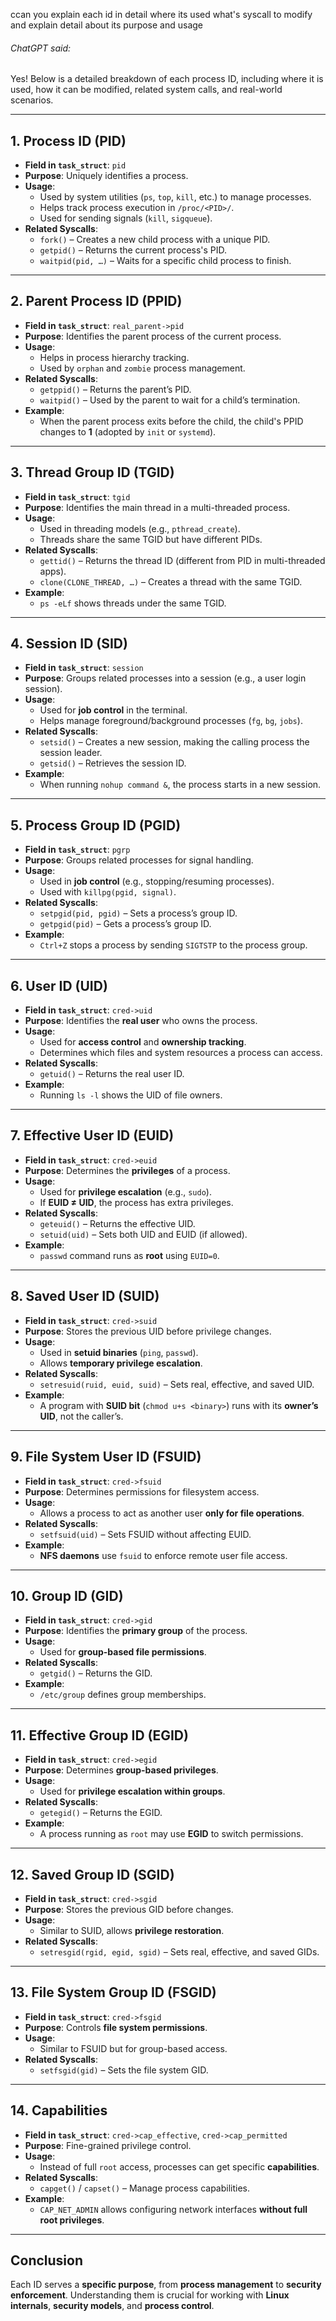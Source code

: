 ccan you explain each id in detail where its used what's syscall to modify and explain detail about its purpose and usage

###### ChatGPT said:

Yes! Below is a detailed breakdown of each process ID, including where it is used, how it can be modified, related system calls, and real-world scenarios.

---

## **1. Process ID (PID)**

- **Field in `task_struct`**: `pid`
- **Purpose**: Uniquely identifies a process.
- **Usage**:
    - Used by system utilities (`ps`, `top`, `kill`, etc.) to manage processes.
    - Helps track process execution in `/proc/<PID>/`.
    - Used for sending signals (`kill`, `sigqueue`).
- **Related Syscalls**:
    - `fork()` – Creates a new child process with a unique PID.
    - `getpid()` – Returns the current process's PID.
    - `waitpid(pid, …)` – Waits for a specific child process to finish.

---

## **2. Parent Process ID (PPID)**

- **Field in `task_struct`**: `real_parent->pid`
- **Purpose**: Identifies the parent process of the current process.
- **Usage**:
    - Helps in process hierarchy tracking.
    - Used by `orphan` and `zombie` process management.
- **Related Syscalls**:
    - `getppid()` – Returns the parent’s PID.
    - `waitpid()` – Used by the parent to wait for a child’s termination.
- **Example**:
    - When the parent process exits before the child, the child's PPID changes to **1** (adopted by `init` or `systemd`).

---

## **3. Thread Group ID (TGID)**

- **Field in `task_struct`**: `tgid`
- **Purpose**: Identifies the main thread in a multi-threaded process.
- **Usage**:
    - Used in threading models (e.g., `pthread_create`).
    - Threads share the same TGID but have different PIDs.
- **Related Syscalls**:
    - `gettid()` – Returns the thread ID (different from PID in multi-threaded apps).
    - `clone(CLONE_THREAD, …)` – Creates a thread with the same TGID.
- **Example**:
    - `ps -eLf` shows threads under the same TGID.

---

## **4. Session ID (SID)**

- **Field in `task_struct`**: `session`
- **Purpose**: Groups related processes into a session (e.g., a user login session).
- **Usage**:
    - Used for **job control** in the terminal.
    - Helps manage foreground/background processes (`fg`, `bg`, `jobs`).
- **Related Syscalls**:
    - `setsid()` – Creates a new session, making the calling process the session leader.
    - `getsid()` – Retrieves the session ID.
- **Example**:
    - When running `nohup command &`, the process starts in a new session.

---

## **5. Process Group ID (PGID)**

- **Field in `task_struct`**: `pgrp`
- **Purpose**: Groups related processes for signal handling.
- **Usage**:
    - Used in **job control** (e.g., stopping/resuming processes).
    - Used with `killpg(pgid, signal)`.
- **Related Syscalls**:
    - `setpgid(pid, pgid)` – Sets a process’s group ID.
    - `getpgid(pid)` – Gets a process’s group ID.
- **Example**:
    - `Ctrl+Z` stops a process by sending `SIGTSTP` to the process group.

---

## **6. User ID (UID)**

- **Field in `task_struct`**: `cred->uid`
- **Purpose**: Identifies the **real user** who owns the process.
- **Usage**:
    - Used for **access control** and **ownership tracking**.
    - Determines which files and system resources a process can access.
- **Related Syscalls**:
    - `getuid()` – Returns the real user ID.
- **Example**:
    - Running `ls -l` shows the UID of file owners.

---

## **7. Effective User ID (EUID)**

- **Field in `task_struct`**: `cred->euid`
- **Purpose**: Determines the **privileges** of a process.
- **Usage**:
    - Used for **privilege escalation** (e.g., `sudo`).
    - If **EUID ≠ UID**, the process has extra privileges.
- **Related Syscalls**:
    - `geteuid()` – Returns the effective UID.
    - `setuid(uid)` – Sets both UID and EUID (if allowed).
- **Example**:
    - `passwd` command runs as **root** using `EUID=0`.

---

## **8. Saved User ID (SUID)**

- **Field in `task_struct`**: `cred->suid`
- **Purpose**: Stores the previous UID before privilege changes.
- **Usage**:
    - Used in **setuid binaries** (`ping`, `passwd`).
    - Allows **temporary privilege escalation**.
- **Related Syscalls**:
    - `setresuid(ruid, euid, suid)` – Sets real, effective, and saved UID.
- **Example**:
    - A program with **SUID bit** (`chmod u+s <binary>`) runs with its **owner’s UID**, not the caller’s.

---

## **9. File System User ID (FSUID)**

- **Field in `task_struct`**: `cred->fsuid`
- **Purpose**: Determines permissions for filesystem access.
- **Usage**:
    - Allows a process to act as another user **only for file operations**.
- **Related Syscalls**:
    - `setfsuid(uid)` – Sets FSUID without affecting EUID.
- **Example**:
    - **NFS daemons** use `fsuid` to enforce remote user file access.

---

## **10. Group ID (GID)**

- **Field in `task_struct`**: `cred->gid`
- **Purpose**: Identifies the **primary group** of the process.
- **Usage**:
    - Used for **group-based file permissions**.
- **Related Syscalls**:
    - `getgid()` – Returns the GID.
- **Example**:
    - `/etc/group` defines group memberships.

---

## **11. Effective Group ID (EGID)**

- **Field in `task_struct`**: `cred->egid`
- **Purpose**: Determines **group-based privileges**.
- **Usage**:
    - Used for **privilege escalation within groups**.
- **Related Syscalls**:
    - `getegid()` – Returns the EGID.
- **Example**:
    - A process running as `root` may use **EGID** to switch permissions.

---

## **12. Saved Group ID (SGID)**

- **Field in `task_struct`**: `cred->sgid`
- **Purpose**: Stores the previous GID before changes.
- **Usage**:
    - Similar to SUID, allows **privilege restoration**.
- **Related Syscalls**:
    - `setresgid(rgid, egid, sgid)` – Sets real, effective, and saved GIDs.

---

## **13. File System Group ID (FSGID)**

- **Field in `task_struct`**: `cred->fsgid`
- **Purpose**: Controls **file system permissions**.
- **Usage**:
    - Similar to FSUID but for group-based access.
- **Related Syscalls**:
    - `setfsgid(gid)` – Sets the file system GID.

---

## **14. Capabilities**

- **Field in `task_struct`**: `cred->cap_effective`, `cred->cap_permitted`
- **Purpose**: Fine-grained privilege control.
- **Usage**:
    - Instead of full `root` access, processes can get specific **capabilities**.
- **Related Syscalls**:
    - `capget()` / `capset()` – Manage process capabilities.
- **Example**:
    - `CAP_NET_ADMIN` allows configuring network interfaces **without full root privileges**.

---

## **Conclusion**

Each ID serves a **specific purpose**, from **process management** to **security enforcement**. Understanding them is crucial for working with **Linux internals**, **security models**, and **process control**.